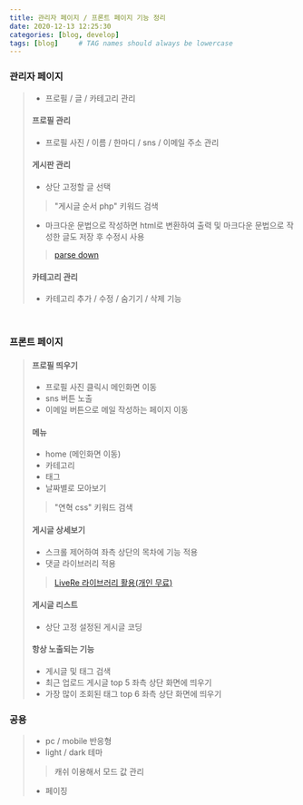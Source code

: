 ```yaml
---
title: 관리자 페이지 / 프론트 페이지 기능 정리  
date: 2020-12-13 12:25:30 
categories: [blog, develop]
tags: [blog]     # TAG names should always be lowercase
---
```


### 관리자 페이지  
> - 프로필 / 글 / 카테고리 관리  
> #### 프로필 관리 
> - 프로필 사진 / 이름 / 한마디 / sns / 이메일 주소 관리
> #### 게시판 관리  
> - 상단 고정할 글 선택  
>> "게시글 순서 php" 키워드 검색  
> 
> - 마크다운 문법으로 작성하면 html로 변환하여 출력 및 마크다운 문법으로 작성한 글도 저장 후 수정시 사용  
>> [parse down](https://parsedown.org)   
> 
> #### 카테고리 관리  
> - 카테고리 추가 / 수정 / 숨기기 / 삭제 기능  
  
  <br/>  

### 프론트 페이지  
> #### 프로필 띄우기  
> - 프로필 사진 클릭시 메인화면 이동
> - sns 버튼 노출  
> - 이메일 버튼으로 메일 작성하는 페이지 이동  
> #### 메뉴 
> - home (메인화면 이동)  
> - 카테고리  
> - 태그  
> - 날짜별로 모아보기  
>> "연혁 css" 키워드 검색  
> 
> #### 게시글 상세보기 
> - 스크롤 제어하여 좌측 상단의 목차에 기능 적용  
> - 댓글 라이브러리 적용  
>> [LiveRe 라이브러리 활용(개인 무료)](https://www.livere.com/my_Livere)  
> 
> #### 게시글 리스트  
> - 상단 고정 설정된 게시글 코딩  
> #### 항상 노출되는 기능  
> - 게시글 및 태그 검색  
> - 최근 업로드 게시글 top 5 좌측 상단 화면에 띄우기  
> - 가장 많이 조회된 태그 top 6 좌측 상단 화면에 띄우기  
> 

### 공용  
> - pc / mobile 반응형  
> - light / dark 테마  
>> 캐쉬 이용해서 모드 값 관리  
> 
> - 페이징  
> 